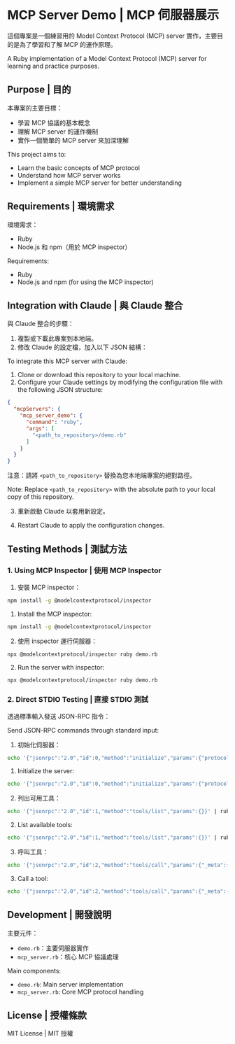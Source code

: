# MCP Server Demo | MCP 伺服器展示

這個專案是一個練習用的 Model Context Protocol (MCP) server 實作，主要目的是為了學習和了解 MCP 的運作原理。

A Ruby implementation of a Model Context Protocol (MCP) server for learning and practice purposes.

## Purpose | 目的

本專案的主要目標：
- 學習 MCP 協議的基本概念
- 理解 MCP server 的運作機制
- 實作一個簡單的 MCP server 來加深理解

This project aims to:
- Learn the basic concepts of MCP protocol
- Understand how MCP server works
- Implement a simple MCP server for better understanding

## Requirements | 環境需求

環境需求：
- Ruby
- Node.js 和 npm（用於 MCP inspector）

Requirements:
- Ruby
- Node.js and npm (for using the MCP inspector)

## Integration with Claude | 與 Claude 整合

與 Claude 整合的步驟：

1. 複製或下載此專案到本地端。
2. 修改 Claude 的設定檔，加入以下 JSON 結構：

To integrate this MCP server with Claude:

1. Clone or download this repository to your local machine.
2. Configure your Claude settings by modifying the configuration file with the following JSON structure:

```json
{
  "mcpServers": {
    "mcp_server_demo": {
      "command": "ruby",
      "args": [
        "<path_to_repository>/demo.rb"
      ]
    }
  }
}
```

注意：請將 `<path_to_repository>` 替換為您本地端專案的絕對路徑。

Note: Replace `<path_to_repository>` with the absolute path to your local copy of this repository.

3. 重新啟動 Claude 以套用新設定。

3. Restart Claude to apply the configuration changes.

## Testing Methods | 測試方法

### 1. Using MCP Inspector | 使用 MCP Inspector

1. 安裝 MCP inspector：
```bash
npm install -g @modelcontextprotocol/inspector
```

1. Install the MCP inspector:
```bash
npm install -g @modelcontextprotocol/inspector
```

2. 使用 inspector 運行伺服器：
```bash
npx @modelcontextprotocol/inspector ruby demo.rb
```

2. Run the server with inspector:
```bash
npx @modelcontextprotocol/inspector ruby demo.rb
```

### 2. Direct STDIO Testing | 直接 STDIO 測試

透過標準輸入發送 JSON-RPC 指令：

Send JSON-RPC commands through standard input:

1. 初始化伺服器：
```bash
echo '{"jsonrpc":"2.0","id":0,"method":"initialize","params":{"protocolVersion":"2024-11-05","capabilities":{"sampling":{},"roots":{"listChanged":true}},"clientInfo":{"name":"mcp-inspector","version":"0.0.1"}}}' | ruby demo.rb
```

1. Initialize the server:
```bash
echo '{"jsonrpc":"2.0","id":0,"method":"initialize","params":{"protocolVersion":"2024-11-05","capabilities":{"sampling":{},"roots":{"listChanged":true}},"clientInfo":{"name":"mcp-inspector","version":"0.0.1"}}}' | ruby demo.rb
```

2. 列出可用工具：
```bash
echo '{"jsonrpc":"2.0","id":1,"method":"tools/list","params":{}}' | ruby demo.rb
```

2. List available tools:
```bash
echo '{"jsonrpc":"2.0","id":1,"method":"tools/list","params":{}}' | ruby demo.rb
```

3. 呼叫工具：
```bash
echo '{"jsonrpc":"2.0","id":2,"method":"tools/call","params":{"_meta":{"progressToken":0},"name":"calculate_sum","arguments":{"a":1,"b":2}}}' | ruby demo.rb
```

3. Call a tool:
```bash
echo '{"jsonrpc":"2.0","id":2,"method":"tools/call","params":{"_meta":{"progressToken":0},"name":"calculate_sum","arguments":{"a":1,"b":2}}}' | ruby demo.rb
```

## Development | 開發說明

主要元件：
- `demo.rb`：主要伺服器實作
- `mcp_server.rb`：核心 MCP 協議處理

Main components:
- `demo.rb`: Main server implementation
- `mcp_server.rb`: Core MCP protocol handling

## License | 授權條款

MIT License | MIT 授權
